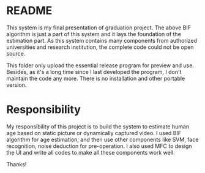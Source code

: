 README
=====

This system is my final presentation of graduation project. The above BIF algorithm is just a part of this system and it lays the foundation of the estimation part. As this system contains many components from authorized universities and research institution, the complete code could not be open source.

This folder only upload the essential release program for preview and use. Besides, as it's a long time since I last developed the program, I don't maintain the code any more. There is no installation and other portable version.


Responsibility
=========

My responsibility of this project is to build the system to estimate human age based on static picture or dynamically captured video. I used BIF algorithm for age estimation, and then use other components like SVM, face recognition, noise deduction for pre-operation. I also used MFC to design the UI and write all codes to make all these components work well.



Thanks!
